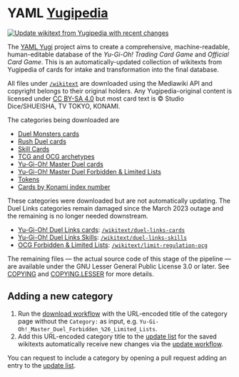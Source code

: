 # YAML [Yugipedia](https://yugipedia.com)

[![Update wikitext from Yugipedia with recent changes](https://github.com/DawnbrandBots/yaml-yugipedia/actions/workflows/update.yml/badge.svg)](https://github.com/DawnbrandBots/yaml-yugipedia/actions/workflows/update.yml)

The [YAML Yugi](https://github.com/DawnbrandBots/yaml-yugi) project aims to create a comprehensive, machine-readable,
human-editable database of the _Yu-Gi-Oh! Trading Card Game_ and _Official Card Game_. This is an automatically-updated
collection of wikitexts from Yugipedia of cards for intake and transformation into the final database.

All files under [`/wikitext`](/wikitext) are downloaded using the Mediawiki API and copyright belongs to their original
holders. Any Yugipedia-original content is licensed under [CC BY-SA 4.0](https://yugipedia.com/wiki/Yugipedia:Licensing)
but most card text is &copy; Studio Dice/SHUEISHA, TV TOKYO, KONAMI.

The categories being downloaded are
- [Duel Monsters cards](https://yugipedia.com/wiki/Category:Duel_Monsters_cards)
- [Rush Duel cards](https://yugipedia.com/wiki/Category:Rush_Duel_cards)
- [Skill Cards](https://yugipedia.com/wiki/Category:Skill_Cards)
- [TCG and OCG archetypes](https://yugipedia.com/wiki/Category:TCG_and_OCG_archetypes)
- [Yu-Gi-Oh! Master Duel cards](https://yugipedia.com/wiki/Category:Yu-Gi-Oh!_Master_Duel_cards)
- [Yu-Gi-Oh! Master Duel Forbidden & Limited Lists](https://yugipedia.com/wiki/Category:Yu-Gi-Oh!_Master_Duel_Forbidden_%26_Limited_Lists)
- [Tokens](https://yugipedia.com/wiki/Category:Tokens)
- [Cards by Konami index number](https://yugipedia.com/wiki/Category:Cards_by_Konami_index_number)

These categories were downloaded but are not automatically updating.
The Duel Links categories remain damaged since the March 2023 outage and the remaining is no longer needed downstream.
- [Yu-Gi-Oh! Duel Links cards](https://yugipedia.com/wiki/Category:Yu-Gi-Oh!_Duel_Links_cards): [`/wikitext/duel-links-cards`](/wikitext/duel-links-cards)
- [Yu-Gi-Oh! Duel Links Skills](https://yugipedia.com/wiki/Category:Yu-Gi-Oh!_Duel_Links_Skills): [`/wikitext/duel-links-skills`](/wikitext/duel-links-skills)
- [OCG Forbidden & Limited Lists](https://yugipedia.com/wiki/Category:OCG_Forbidden_%26_Limited_Lists): [`/wikitext/limit-regulation-ocg`](/wikitext/limit-regulation-ocg)

The remaining files — the actual source code of this stage of the pipeline — are available under the
GNU Lesser General Public License 3.0 or later. See [COPYING](./COPYING) and [COPYING.LESSER](./COPYING.LESSER)
for more details.

## Adding a new category

1. Run the [download workflow](https://github.com/DawnbrandBots/yaml-yugipedia/actions/workflows/download.yml) with the URL-encoded title of the category page without the `Category:` as input, e.g. `Yu-Gi-Oh!_Master_Duel_Forbidden_%26_Limited_Lists`.
1. Add this URL-encoded category title to the [update list](/src/categories.txt) for the saved wikitexts automatically receive new changes via the [update workflow](https://github.com/DawnbrandBots/yaml-yugipedia/blob/master/.github/workflows/update.yml).

You can request to include a category by opening a pull request adding an entry to the [update list](/src/categories.txt).
